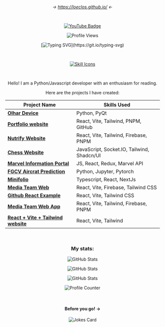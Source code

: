 
<div align="center">
  


<br>

*-> https://loeclos.github.io/ <-*

<br>

[![YouTube Badge](https://img.shields.io/badge/YouTube-red?style=for-the-badge&logo=youtube&logoColor=white)](https://www.youtube.com/@LabyrinthineStudios)

![Profile Views](https://komarev.com/ghpvc/?username=marsianjohncarter&style=flat-square&color=blue)

[![Typing SVG](https://readme-typing-svg.demolab.com?font=Space+Mono&size=19&pause=1000&color=F74D4D&center=true&vCenter=true&width=600&lines=Welcome!;My+name+is+Gleb+and+I+categorize+myself;as+a+web+developer;Though+I+also+know+Python.)](https://git.io/typing-svg)

<br>

[![Skill Icons](https://skillicons.dev/icons?i=html,css,js,ts,py,bootstrap,jquery,babel,react,nextjs,webpack,flask,sklearn,regex,nodejs,git,postman,codepen,replit,github,stackoverflow,vscode,ubuntu,linux,npm,pnpm,vite,tailwind,pytorch&perline=8)](https://skillicons.dev)

<br>

Hello! I am a Python/Javascript developer with an enthusiasm for reading.

Here are the projects I have created:

| **Project Name**                                            | **Skills Used**                                                                 |
|------------------------------------------------------------|---------------------------------------------------------------------------------|
| [**Olhar Device**](https://github.com/loeclos/OlharDevice) | Python, PyQt |
| [**Portfolio website**](https://loeclos.github.io) | React, Vite, Tailwind, PNPM, GitHub |
| [**Nutrify Website**](https://nutrify-preview.web.app/) | React, Vite, Tailwind, Firebase, PNPM |
| [**Chess Website**](https://chessgame-85747.vercel.app/) | JavaScript, Socket.IO, Tailwind, Shadcn/UI |
| [**Marvel Information Portal**](https://marvel-information-portal-2qnc.vercel.app/) | JS, React, Redux, Marvel API |
| [**FGCV Aircrat Prediction**](https://github.com/valdemirum/FGCV-aircraft-prediction) | Python, Jupyter, Pytorch |
| [**Minifolio**](https://minifolio-snowy.vercel.app/) | Typescript, React, NextJs |
| [**Media Team Web**](https://github.com/marsianjohncarter/Media-Team-Web-Firebase) | React, Vite, Firebase, Tailwind CSS |
| [**Github React Example**](https://github.com/marsianjohncarter/github-react-example) | React, Vite, Tailwind CSS |
| [**Media Team Web App**](https://gabc-media-team.web.app/) | React, Vite, Tailwind, Firebase, PNPM |
| [**React + Vite + Tailwind website**](https://github.com/marsianjohncarter/github-react-example) | React, Vite, Tailwind |



<br>

### My stats:

![GitHub Stats](https://github-readme-stats.vercel.app/api?username=loeclos&theme=react&show_icons=true&hide_border=true&count_private=true)

![GitHub Stats](https://github-readme-stats.vercel.app/api/top-langs/?username=loeclos&theme=react&show_icons=true&hide_border=true&layout=compact)

![GitHub Stats](https://github-readme-streak-stats.herokuapp.com/?user=loeclos&theme=react&hide_border=true)



![Profile Counter](https://profile-counter.glitch.me/{loeclos}/count.svg)

<br>

#### Before you go! ->


![Jokes Card](https://readme-jokes.vercel.app/api?hideBorder&theme=halloween)

</div>
